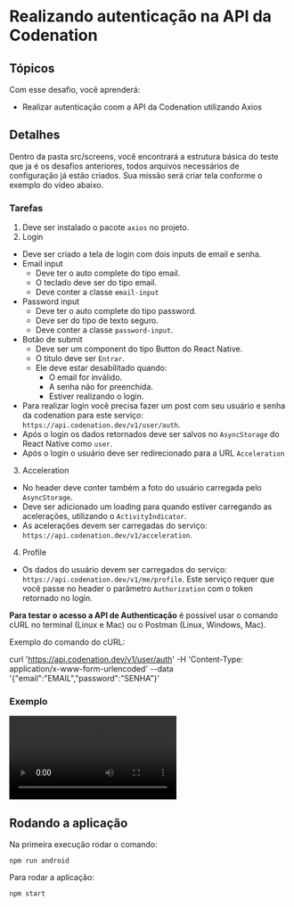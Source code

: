 # Realizando autenticação na API da Codenation

## Tópicos
Com esse desafio, você aprenderá:

- Realizar autenticação coom a API da Codenation utilizando Axios

## Detalhes

Dentro da pasta src/screens, você encontrará a estrutura básica do teste que ja é os desafios anteriores, todos arquivos necessários de configuração já estão criados. Sua missão será criar tela conforme o exemplo do vídeo abaixo.

### Tarefas

1. Deve ser instalado o pacote `axios` no projeto.
2. Login
  - Deve ser criado a tela de login com dois inputs de email e senha.
  - Email input
    - Deve ter o auto complete do tipo email.
    - O teclado deve ser do tipo email.
    - Deve conter a classe `email-input`
  - Password input
    - Deve ter o auto complete do tipo password.
    - Deve ser do tipo de texto seguro.
    - Deve conter a classe `password-input`.
  - Botão de submit
    - Deve ser um component do tipo Button do React Native.
    - O titulo deve ser `Entrar`.
    - Ele deve estar desabilitado quando:
      - O email for inválido.
      - A senha não for preenchida.
      - Estiver realizando o login.
  - Para realizar login você precisa fazer um post com seu usuário e senha da codenation para este serviço: `https://api.codenation.dev/v1/user/auth`.
  - Após o login os dados retornados deve ser salvos no `AsyncStorage` do React Native como `user`.
  - Após o login o usuário deve ser redirecionado para a URL `Acceleration`
3. Acceleration
  - No header deve conter também a foto do usuário carregada pelo `AsyncStorage`.
  - Deve ser adicionado um loading para quando estiver carregando as acelerações, utilizando o `ActivityIndicator`.
  - As acelerações devem ser carregadas do serviço: `https://api.codenation.dev/v1/acceleration`.
4. Profile
  - Os dados do usuário devem ser carregados do serviço: `https://api.codenation.dev/v1/me/profile`. Este serviço requer que você passe no header o parâmetro `Authorization` com o token retornado no login.

**Para testar o acesso a API de Authenticação** é possível usar o comando cURL no terminal (Linux e Mac) ou o Postman (Linux, Windows, Mac). 

Exemplo do comando do cURL:

   curl 'https://api.codenation.dev/v1/user/auth' -H 'Content-Type: application/x-www-form-urlencoded' --data '{"email":"EMAIL","password":"SENHA"}'

### Exemplo
![](https://codenation-challenges.s3-us-west-1.amazonaws.com/react-native-5/react-native-5.webm)

## Rodando a aplicação
Na primeira execução rodar o comando:
```
npm run android
```
Para rodar a aplicação:
```
npm start
```
